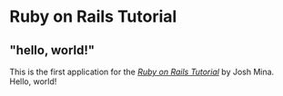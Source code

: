 
# Ruby on Rails Tutorial

## "hello, world!"

This is the first application for the
[*Ruby on Rails Tutorial*](http://www.railstutorial.org/)
by Josh Mina. Hello, world!